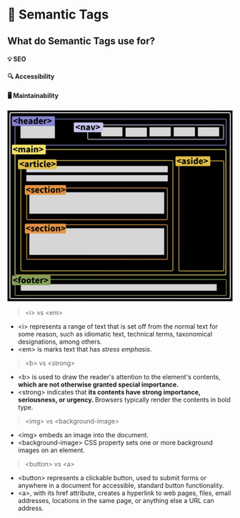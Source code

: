 # 🔖 Semantic Tags

## What do Semantic Tags use for?

#### 💡 SEO

#### 🔍 Accessibility

#### 🖥 Maintainability

<img src="images/Page Structure.png">

> <i\> vs <em\>

- <i\> represents a range of text that is set off from the normal text for some reason, such as idiomatic text, technical terms, taxonomical designations, among others.
- <em\> is marks text that has <em>stress emphasis</em>.

> <b\> vs <strong\>

- <b\> is used to draw the reader's attention to the element's contents, <b>which are not otherwise granted special importance.</b>
- <strong\> indicates that <strong>its contents have strong importance, seriousness, or urgency. </strong>Browsers typically render the contents in bold type.

> <img\> vs <background-image\>

- <img\> embeds an image into the document.
- <background-image\> CSS property sets one or more background images on an element.

> <button\> vs <a\>

- <button\> represents a clickable button, used to submit forms or anywhere in a document for accessible, standard button functionality.
- <a\>, with its href attribute, creates a hyperlink to web pages, files, email addresses, locations in the same page, or anything else a URL can address.
